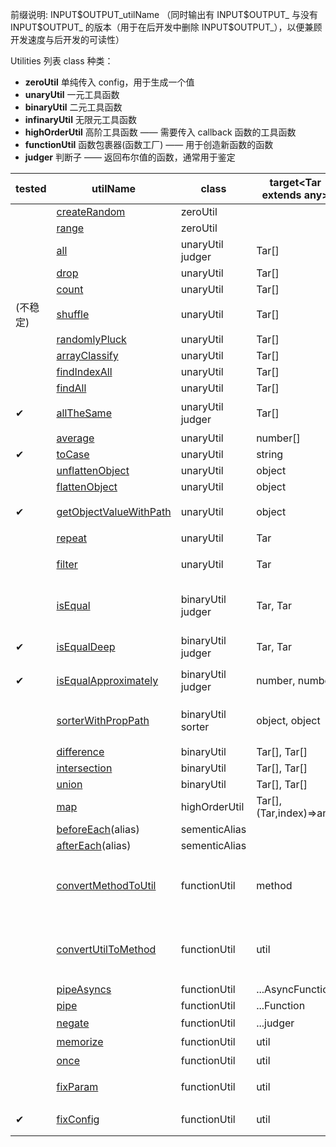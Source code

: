 前缀说明: INPUT\$OUTPUT_utilName
（同时输出有 INPUT\$OUTPUT\_ 与没有 INPUT\$OUTPUT\_ 的版本（用于在后开发中删除 INPUT\$OUTPUT\_），以便兼顾开发速度与后开发的可读性）

Utilities 列表
class 种类：

- **zeroUtil** 单纯传入 config，用于生成一个值
- **unaryUtil** 一元工具函数
- **binaryUtil** 二元工具函数
- **infinaryUtil** 无限元工具函数
- **highOrderUtil** 高阶工具函数 —— 需要传入 callback 函数的工具函数
- **functionUtil** 函数包裹器(函数工厂) —— 用于创造新函数的函数
- **judger** 判断子 —— 返回布尔值的函数，通常用于鉴定

| tested   | utilName                                              | class             | target\<Tar extends any\> | output         | 说明                                                         |
| -------- | ----------------------------------------------------- | ----------------- | ------------------------- | -------------- | ------------------------------------------------------------ |
|          | [createRandom](./createRandom.ts)                     | zeroUtil          |                           | number         |                                                              |
|          | [range](./range.ts)                                   | zeroUtil          |                           | number[]       |                                                              |
|          | [all](./all.ts)                                       | unaryUtil judger  | Tar[]                     | boolean        |                                                              |
|          | [drop](./drop.ts)                                     | unaryUtil         | Tar[]                     | Tar[]          |                                                              |
|          | [count](./count.ts)                                   | unaryUtil         | Tar[]                     | number         |                                                              |
| (不稳定) | [shuffle](./shuffle.ts)                               | unaryUtil         | Tar[]                     | Tar[]          |                                                              |
|          | [randomlyPluck](./randomlyPluck.ts)                   | unaryUtil         | Tar[]                     | number         |                                                              |
|          | [arrayClassify](./arrayClassify.ts)                   | unaryUtil         | Tar[]                     | object         |                                                              |
|          | [findIndexAll](./findIndexAll.ts)                     | unaryUtil         | Tar[]                     | number[]       |                                                              |
|          | [findAll](./findAll.ts)                               | unaryUtil         | Tar[]                     | Tar[]          |                                                              |
| ✔        | [allTheSame](./allTheSame.ts)                         | unaryUtil judger  | Tar[]                     | boolean        | 判断一整个数组的元素是否完全相同                             |
|          | [average](./average.ts)                               | unaryUtil         | number[]                  | number         |                                                              |
| ✔        | [toCase](./toCase.ts)                                 | unaryUtil         | string                    | string         |                                                              |
|          | [unflattenObject](./unflattenObject.ts)               | unaryUtil         | object                    | object         |                                                              |
|          | [flattenObject](./flattenObject.ts)                   | unaryUtil         | object                    | object         |                                                              |
| ✔        | [getObjectValueWithPath](./getObjectValueWithPath.ts) | unaryUtil         | object                    | unknown        | 获取对象的属性值（按路径）                                   |
|          | [repeat](./repeat.ts)                                 | unaryUtil         | Tar                       | Tar[]          | 重复元素                                                     |
|          | [filter](./filter.ts)                                 | unaryUtil         | Tar                       | Tar            | 将参数流入接下来的函数们                                     |
|          | [isEqual](./isEqual.ts)                               | binaryUtil judger | Tar, Tar                  | boolean        | 判断两个值是否精确相等（使用 Object.is）                     |
| ✔        | [isEqualDeep](./isEqualDeep.ts)                       | binaryUtil judger | Tar, Tar                  | boolean        | 递归地判断值是否相等                                         |
| ✔        | [isEqualApproximately](./isEqualApproximately.ts)     | binaryUtil judger | number, number            | boolean        | 判断两个数字是否在误差范围内相等                             |
|          | [sorterWithPropPath](./sorterWithPropPath.ts)         | binaryUtil sorter | object, object            | number         | 专用于生成 Array.prototype.sort 的 sorter                    |
|          | [difference](./difference.ts)                         | binaryUtil        | Tar[], Tar[]              | Tar[]          |                                                              |
|          | [intersection](./intersection.ts)                     | binaryUtil        | Tar[], Tar[]              | Tar[]          |                                                              |
|          | [union](./union.ts)                                   | binaryUtil        | Tar[], Tar[]              | Tar[]          |                                                              |
|          | [map](./map.ts)                                       | highOrderUtil     | Tar[], (Tar,index)=>any   | Tar[]          |                                                              |
|          | [beforeEach](./beforeEach.ts)(alias)                  | sementicAlias     |                           |                |                                                              |
|          | [afterEach](./afterEach.ts)(alias)                    | sementicAlias     |                           |                |                                                              |
|          | [convertMethodToUtil](./convertMethodToUtil.ts)       | functionUtil      | method                    | Function       | 将 method 转为 Util，并在使用时多出来了个 target（操作目标） |
|          | [convertUtilToMethod](./convertUtilToMethod.ts)       | functionUtil      | util                      | Function       | 将 Util 转为 method，转换时需要手动传入个 target（操作目标） |
|          | [pipeAsyncs](./pipeAsyncs.ts)                         | functionUtil      | ...AsyncFunction          | AsyncFunction  |                                                              |
|          | [pipe](./pipe.ts)                                     | functionUtil      | ...Function               | Function       |                                                              |
|          | [negate](./negate.ts)                                 | functionUtil      | ...judger                 | negatedJudger  | 反转 judger                                                  |
|          | [memorize](./memorize.ts)                             | functionUtil      | util                      | cashedFunction | 附加缓存                                                     |
|          | [once](./once.ts)                                     | functionUtil      | util                      | onceFunction   | 新函数只能调用一次                                           |
|          | [fixParam](./fixParam.ts)                             | functionUtil      | util                      | newFunction    | 返回固定参数的新函数                                         |
| ✔        | [fixConfig](./fixConfig.ts)                           | functionUtil      | util                      | newFunction    | 返回已固定配置的新 Util                                      |

